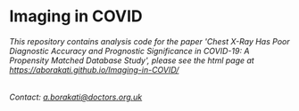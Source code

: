 # Imaging in COVID

###### This repository contains analysis code for the paper 'Chest X-Ray Has Poor Diagnostic Accuracy and Prognostic Significance in COVID-19: A Propensity Matched Database Study', please see the html page at https://aborakati.github.io/Imaging-in-COVID/

###### Contact: a.borakati@doctors.org.uk
